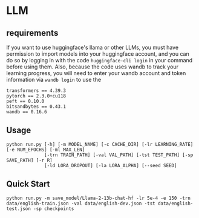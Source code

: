 # LLM
## requirements
If you want to use huggingface's llama or other LLMs, you must have permission to import models into your huggingface account, and you can do so by logging in with the code `huggingface-cli login` in your command before using them.
Also, because the code uses wandb to track your learning progress, you will need to enter your wandb account and token information via `wandb login` to use the

```
transformers == 4.39.3
pytorch == 2.3.0+cu118
peft == 0.10.0
bitsandbytes == 0.43.1
wandb == 0.16.6
```

## Usage
```
python run.py [-h] [-m MODEL_NAME] [-c CACHE_DIR] [-lr LEARNING_RATE] [-e NUM_EPOCHS] [-ml MAX_LEN]
              [-trn TRAIN_PATH] [-val VAL_PATH] [-tst TEST_PATH] [-sp SAVE_PATH] [-r R]
              [-ld LORA_DROPOUT] [-la LORA_ALPHA] [--seed SEED]
```

## Quick Start
```
python run.py -m save_model/Llama-2-13b-chat-hf -lr 5e-4 -e 150 -trn data/english-train.json -val data/english-dev.json -tst data/english-test.json -sp checkpoints
```
